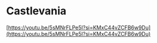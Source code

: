 # Castlevania

[https://youtu.be/5sMNrFLPe5I?si=KMxC44vZCFB6w9Du](https://youtu.be/5sMNrFLPe5I?si=KMxC44vZCFB6w9Du)